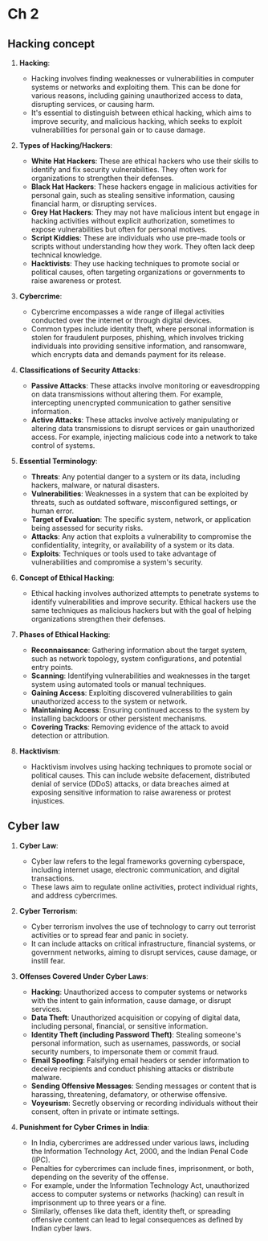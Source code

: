 # Ch 2 
## Hacking concept

1. **Hacking**:
   - Hacking involves finding weaknesses or vulnerabilities in computer systems or networks and exploiting them. This can be done for various reasons, including gaining unauthorized access to data, disrupting services, or causing harm.
   - It's essential to distinguish between ethical hacking, which aims to improve security, and malicious hacking, which seeks to exploit vulnerabilities for personal gain or to cause damage.

2. **Types of Hacking/Hackers**:
   - **White Hat Hackers**: These are ethical hackers who use their skills to identify and fix security vulnerabilities. They often work for organizations to strengthen their defenses.
   - **Black Hat Hackers**: These hackers engage in malicious activities for personal gain, such as stealing sensitive information, causing financial harm, or disrupting services.
   - **Grey Hat Hackers**: They may not have malicious intent but engage in hacking activities without explicit authorization, sometimes to expose vulnerabilities but often for personal motives.
   - **Script Kiddies**: These are individuals who use pre-made tools or scripts without understanding how they work. They often lack deep technical knowledge.
   - **Hacktivists**: They use hacking techniques to promote social or political causes, often targeting organizations or governments to raise awareness or protest.

3. **Cybercrime**:
   - Cybercrime encompasses a wide range of illegal activities conducted over the internet or through digital devices.
   - Common types include identity theft, where personal information is stolen for fraudulent purposes, phishing, which involves tricking individuals into providing sensitive information, and ransomware, which encrypts data and demands payment for its release.

4. **Classifications of Security Attacks**:
   - **Passive Attacks**: These attacks involve monitoring or eavesdropping on data transmissions without altering them. For example, intercepting unencrypted communication to gather sensitive information.
   - **Active Attacks**: These attacks involve actively manipulating or altering data transmissions to disrupt services or gain unauthorized access. For example, injecting malicious code into a network to take control of systems.

5. **Essential Terminology**:
   - **Threats**: Any potential danger to a system or its data, including hackers, malware, or natural disasters.
   - **Vulnerabilities**: Weaknesses in a system that can be exploited by threats, such as outdated software, misconfigured settings, or human error.
   - **Target of Evaluation**: The specific system, network, or application being assessed for security risks.
   - **Attacks**: Any action that exploits a vulnerability to compromise the confidentiality, integrity, or availability of a system or its data.
   - **Exploits**: Techniques or tools used to take advantage of vulnerabilities and compromise a system's security.

6. **Concept of Ethical Hacking**:
   - Ethical hacking involves authorized attempts to penetrate systems to identify vulnerabilities and improve security. Ethical hackers use the same techniques as malicious hackers but with the goal of helping organizations strengthen their defenses.

7. **Phases of Ethical Hacking**:
   - **Reconnaissance**: Gathering information about the target system, such as network topology, system configurations, and potential entry points.
   - **Scanning**: Identifying vulnerabilities and weaknesses in the target system using automated tools or manual techniques.
   - **Gaining Access**: Exploiting discovered vulnerabilities to gain unauthorized access to the system or network.
   - **Maintaining Access**: Ensuring continued access to the system by installing backdoors or other persistent mechanisms.
   - **Covering Tracks**: Removing evidence of the attack to avoid detection or attribution.

8. **Hacktivism**:
   - Hacktivism involves using hacking techniques to promote social or political causes. This can include website defacement, distributed denial of service (DDoS) attacks, or data breaches aimed at exposing sensitive information to raise awareness or protest injustices.

## Cyber law
1. **Cyber Law**:
   - Cyber law refers to the legal frameworks governing cyberspace, including internet usage, electronic communication, and digital transactions.
   - These laws aim to regulate online activities, protect individual rights, and address cybercrimes.

2. **Cyber Terrorism**:
   - Cyber terrorism involves the use of technology to carry out terrorist activities or to spread fear and panic in society.
   - It can include attacks on critical infrastructure, financial systems, or government networks, aiming to disrupt services, cause damage, or instill fear.

3. **Offenses Covered Under Cyber Laws**:
   - **Hacking**: Unauthorized access to computer systems or networks with the intent to gain information, cause damage, or disrupt services.
   - **Data Theft**: Unauthorized acquisition or copying of digital data, including personal, financial, or sensitive information.
   - **Identity Theft (including Password Theft)**: Stealing someone's personal information, such as usernames, passwords, or social security numbers, to impersonate them or commit fraud.
   - **Email Spoofing**: Falsifying email headers or sender information to deceive recipients and conduct phishing attacks or distribute malware.
   - **Sending Offensive Messages**: Sending messages or content that is harassing, threatening, defamatory, or otherwise offensive.
   - **Voyeurism**: Secretly observing or recording individuals without their consent, often in private or intimate settings.
   
4. **Punishment for Cyber Crimes in India**:
   - In India, cybercrimes are addressed under various laws, including the Information Technology Act, 2000, and the Indian Penal Code (IPC).
   - Penalties for cybercrimes can include fines, imprisonment, or both, depending on the severity of the offense.
   - For example, under the Information Technology Act, unauthorized access to computer systems or networks (hacking) can result in imprisonment up to three years or a fine.
   - Similarly, offenses like data theft, identity theft, or spreading offensive content can lead to legal consequences as defined by Indian cyber laws.